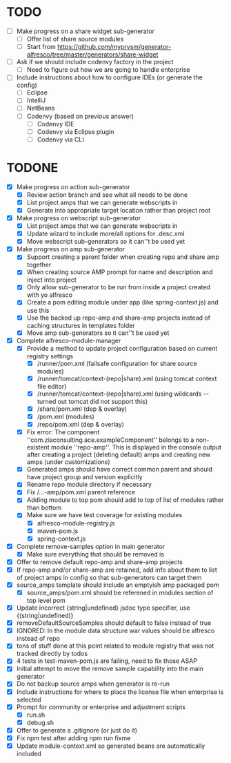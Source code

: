 TODO
====

- [ ] Make progress on a share widget sub-generator
  - [ ] Offer list of share source modules
  - [ ] Start from https://github.com/myprysm/generator-alfresco/tree/master/generators/share-widget
- [ ] Ask if we should include codenvy factory in the project
  - [ ] Need to figure out how we are going to handle enterprise
- [ ] Include instructions about how to configure IDEs (or generate the config)
  - [ ] Eclipse
  - [ ] IntelliJ
  - [ ] NetBeans
  - [ ] Codenvy (based on previous answer)
    - [ ] Codenvy IDE
    - [ ] Codenvy via Eclipse plugin
    - [ ] Codenvy via CLI

TODONE
======

- [x] Make progress on action sub-generator
  - [x] Review action branch and see what all needs to be done
  - [x] List project amps that we can generate webscripts in
  - [x] Generate into appropriate target location rather than project root
- [x] Make progress on webscript sub-generator
  - [x] List project amps that we can generate webscripts in
  - [x] Update wizard to include more/all options for .desc.xml
  - [x] Move webscript sub-generators so it can''t be used yet
- [x] Make progress on amp sub-generator
  - [x] Support creating a parent folder when creating repo and share amp together
  - [x] When creating source AMP prompt for name and description and inject into project
  - [x] Only allow sub-generator to be run from inside a project created with yo alfresco
  - [x] Create a pom editing module under app (like spring-context.js) and use this
  - [x] Use the backed up repo-amp and share-amp projects instead of caching structures in templates folder
  - [x] Move amp sub-generators so it can''t be used yet
- [x] Complete alfresco-module-manager
  - [x] Provide a method to update project configuration based on current registry settings
    - [x] /runner/pom.xml (failsafe configuration for share source modules)
    - [x] /runner/tomcat/context-(repo|share).xml (using tomcat context file editor)
    - [x] /runner/tomcat/context-(repo|share).xml (using wildcards -- turned out tomcat did not support this)
    - [x] /share/pom.xml (dep & overlay)
    - [x] /pom.xml (modules)
    - [x] /repo/pom.xml (dep & overlay)
  - [x] Fix error: The component ''com.ziaconsulting.ace.exampleComponent'' belongs to a non-existent module ''repo-amp''.
        This is displayed in the console output after creating a project (deleting default) amps and creating new amps (under customizations)
  - [x] Generated amps should have correct common parent and should have project group and version explicitly
  - [x] Rename repo module directory if necessary
  - [x] Fix /...-amp/pom.xml parent reference
  - [x] Adding module to top pom should add to top of list of modules rather than bottom
  - [x] Make sure we have test coverage for existing modules
    - [x] alfresco-module-registry.js
    - [x] maven-pom.js
    - [x] spring-context.js
- [x] Complete remove-samples option in main generator
  - [x] Make sure everything that should be removed is
- [x] Offer to remove default repo-amp and share-amp projects
- [x] If repo-amp and/or share-amp are retained, add info about them to list of project amps in config so that sub-generators can target them
- [x] source_amps template should include an emptyish amp packaged pom
  - [x] source_amps/pom.xml should be referened in modules section of top level pom
- [x] Update incorrect {string|undefined} jsdoc type specifier, use {(string|undefined)}
- [x] removeDefaultSourceSamples should default to false instead of true
- [x] IGNORED: In the module data structure war values should be alfresco instead of repo
- [x] tons of stuff done at this point related to module registry that was not tracked directly by todos
- [x] 4 tests in test-maven-pom.js are failing, need to fix those ASAP
- [x] Initial attempt to move the remove sample capability into the main generator
- [x] Do not backup source amps when generator is re-run
- [x] Include instructions for where to place the license file when enterprise is selected
- [x] Prompt for community or enterprise and adjustment scripts
  - [x] run.sh
  - [x] debug.sh
- [x] Offer to generate a .gitignore (or just do it)
- [x] Fix npm test after adding npm run fixme
- [x] Update module-context.xml so generated beans are automatically included
